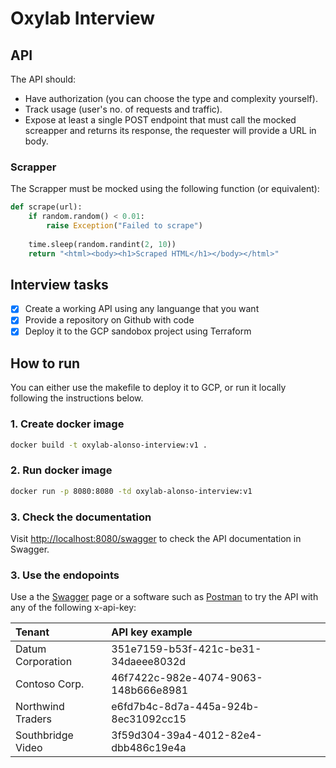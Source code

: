 # Oxylab Interview

## API

The API should:

- Have authorization (you can choose the type and complexity yourself).
- Track usage (user's no. of requests and traffic).
- Expose at least a single POST endpoint that must call the mocked screapper and returns its response, the requester will provide a URL in body.

### Scrapper

The Scrapper must be mocked using the following function (or equivalent):

```python
def scrape(url):
    if random.random() < 0.01:
        raise Exception("Failed to scrape")
        
    time.sleep(random.randint(2, 10))
    return "<html><body><h1>Scraped HTML</h1></body></html>"
```

## Interview tasks

- [x] Create a working API using any languange that you want
- [x] Provide a repository on Github with code
- [x] Deploy it to the GCP sandobox project using Terraform

## How to run

You can either use the makefile to deploy it to GCP, or run it locally following the instructions below.

### 1. Create docker image

```bash
docker build -t oxylab-alonso-interview:v1 .
```

### 2. Run docker image

```bash
docker run -p 8080:8080 -td oxylab-alonso-interview:v1
```

### 3. Check the documentation

Visit [http://localhost:8080/swagger](http://localhost:8080/swagger) to check the API documentation in Swagger.

### 3. Use the endopoints

Use a the [Swagger](http://localhost:8080/swagger) page or a software such as [Postman](https://www.postman.com) to try the API with any of the following x-api-key:

| Tenant            | API key example                      |
|:------------------|:-------------------------------------|
| Datum Corporation | 351e7159-b53f-421c-be31-34daeee8032d |
| Contoso Corp.     | 46f7422c-982e-4074-9063-148b666e8981 |
| Northwind Traders | e6fd7b4c-8d7a-445a-924b-8ec31092cc15 |
| Southbridge Video | 3f59d304-39a4-4012-82e4-dbb486c19e4a |
